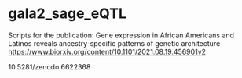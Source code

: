 # gala2_sage_eQTL

Scripts for the publication:
Gene expression in African Americans and Latinos reveals ancestry-specific patterns of genetic architecture
https://www.biorxiv.org/content/10.1101/2021.08.19.456901v2

10.5281/zenodo.6622368
